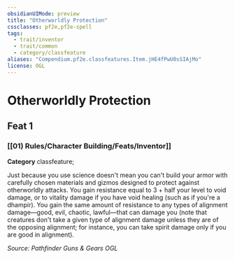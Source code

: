 ```yaml
---
obsidianUIMode: preview
title: "Otherworldly Protection"
cssclasses: pf2e,pf2e-spell
tags:
  - trait/inventor
  - trait/common
  - category/classfeature
aliases: "Compendium.pf2e.classfeatures.Item.jHE4fPwU0sSIAjMo"
license: OGL
---
```

# Otherworldly Protection
## Feat 1
### [[01) Rules/Character Building/Feats/Inventor]]

**Category** classfeature; 




Just because you use science doesn't mean you can't build your armor with carefully chosen materials and gizmos designed to protect against otherworldly attacks. You gain resistance equal to 3 + half your level to void damage, or to vitality damage if you have void healing (such as if you're a dhampir). You gain the same amount of resistance to any types of alignment damage—good, evil, chaotic, lawful—that can damage you (note that creatures don't take a given type of alignment damage unless they are of the opposing alignment; for instance, you can take spirit damage only if you are good in alignment).

*Source: Pathfinder Guns & Gears*
*OGL*